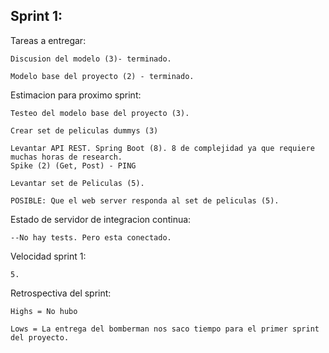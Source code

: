 ## Sprint 1:

Tareas a entregar: 

	Discusion del modelo (3)- terminado.

	Modelo base del proyecto (2) - terminado.
	

Estimacion para proximo sprint:

	Testeo del modelo base del proyecto (3).
	
	Crear set de peliculas dummys (3)

	Levantar API REST. Spring Boot (8). 8 de complejidad ya que requiere muchas horas de research.
	Spike (2) (Get, Post) - PING
	
	Levantar set de Peliculas (5).

	POSIBLE: Que el web server responda al set de peliculas (5).

Estado de servidor de integracion continua:
 
	--No hay tests. Pero esta conectado.

Velocidad sprint 1:

	5.

Retrospectiva del sprint:

	Highs = No hubo

	Lows = La entrega del bomberman nos saco tiempo para el primer sprint del proyecto.


	

	

	
